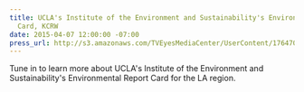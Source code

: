 ```yaml
---
title: UCLA's Institute of the Environment and Sustainability's Environmental Report
  Card, KCRW
date: 2015-04-07 12:00:00 -07:00
press_url: http://s3.amazonaws.com/TVEyesMediaCenter/UserContent/176470/4727465.5429/RADKCRW_04-07-2015_06.30.25.mp3
---
```


Tune in to learn more about UCLA's Institute of the Environment and Sustainability's Environmental Report Card for the LA region.
